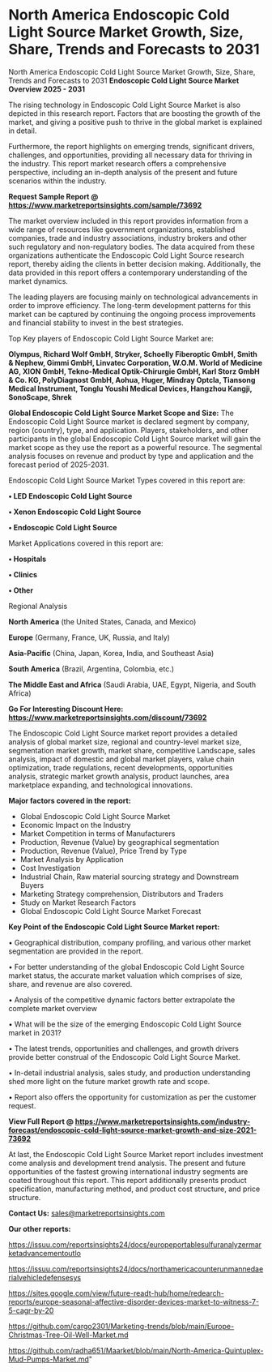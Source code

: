 # North America Endoscopic Cold Light Source Market Growth, Size, Share, Trends and Forecasts to 2031
 North America Endoscopic Cold Light Source Market Growth, Size, Share, Trends and Forecasts to 2031
<Strong> Endoscopic Cold Light Source Market Overview 2025 - 2031</strong>

The rising technology in Endoscopic Cold Light Source Market is also depicted in this research report. Factors that are boosting the growth of the market, and giving a positive push to thrive in the global market is explained in detail.

Furthermore, the report highlights on emerging trends, significant drivers, challenges, and opportunities, providing all necessary data for thriving in the industry. This report market research offers a comprehensive perspective, including an in-depth analysis of the present and future scenarios within the industry.

<strong>Request Sample Report @ <a href=https://www.marketreportsinsights.com/sample/73692>https://www.marketreportsinsights.com/sample/73692</a></strong>

The market overview included in this report provides information from a wide range of resources like government organizations, established companies, trade and industry associations, industry brokers and other such regulatory and non-regulatory bodies. The data acquired from these organizations authenticate the Endoscopic Cold Light Source research report, thereby aiding the clients in better decision making. Additionally, the data provided in this report offers a contemporary understanding of the market dynamics.

The leading players are focusing mainly on technological advancements in order to improve efficiency. The long-term development patterns for this market can be captured by continuing the ongoing process improvements and financial stability to invest in the best strategies.

Top Key players of Endoscopic Cold Light Source Market are:

<strong>Olympus, Richard Wolf GmbH, Stryker, Schoelly Fiberoptic GmbH, Smith & Nephew, Gimmi GmbH, Linvatec Corporation, W.O.M. World of Medicine AG, XION GmbH, Tekno-Medical Optik-Chirurgie GmbH, Karl Storz GmbH & Co. KG, PolyDiagnost GmbH, Aohua, Huger, Mindray Optcla, Tiansong Medical Instrument, Tonglu Youshi Medical Devices, Hangzhou Kangji, SonoScape, Shrek</strong>

<strong><b>Global Endoscopic Cold Light Source Market Scope and Size:</b></strong>
The Endoscopic Cold Light Source market is declared segment by company, region (country), type, and application. Players, stakeholders, and other participants in the global Endoscopic Cold Light Source market will gain the market scope as they use the report as a powerful resource. The segmental analysis focuses on revenue and product by type and application and the forecast period of 2025-2031.

Endoscopic Cold Light Source Market Types covered in this report are:

<strong>• LED Endoscopic Cold Light Source

• Xenon Endoscopic Cold Light Source

• Endoscopic Cold Light Source</strong>

Market Applications covered in this report are:

<strong>• Hospitals

• Clinics

• Other</strong> 

Regional Analysis

<strong>North America</strong> (the United States, Canada, and Mexico)

<strong>Europe</strong> (Germany, France, UK, Russia, and Italy)

<strong>Asia-Pacific</strong> (China, Japan, Korea, India, and Southeast Asia)

<strong>South America</strong> (Brazil, Argentina, Colombia, etc.)

<strong>The Middle East and Africa</strong> (Saudi Arabia, UAE, Egypt, Nigeria, and South Africa)

<strong>Go For Interesting Discount Here: <a href=https://www.marketreportsinsights.com/discount/73692>https://www.marketreportsinsights.com/discount/73692</a></strong>

The Endoscopic Cold Light Source market report provides a detailed analysis of global market size, regional and country-level market size, segmentation market growth, market share, competitive Landscape, sales analysis, impact of domestic and global market players, value chain optimization, trade regulations, recent developments, opportunities analysis, strategic market growth analysis, product launches, area marketplace expanding, and technological innovations.

<strong><b>Major factors covered in the report:</b></strong>
<ul>
  <li>Global Endoscopic Cold Light Source Market </li>
  <li>Economic Impact on the Industry</li>
  <li>Market Competition in terms of Manufacturers</li>
  <li>Production, Revenue (Value) by geographical segmentation</li>
  <li>Production, Revenue (Value), Price Trend by Type</li>
  <li>Market Analysis by Application</li>
  <li>Cost Investigation</li>
  <li>Industrial Chain, Raw material sourcing strategy and Downstream Buyers</li>
  <li>Marketing Strategy comprehension, Distributors and Traders</li>
  <li>Study on Market Research Factors</li>
  <li>Global Endoscopic Cold Light Source Market Forecast</li>
</ul>

<strong><b>Key Point of the Endoscopic Cold Light Source Market report:</b></strong>

• Geographical distribution, company profiling, and various other market segmentation are provided in the report.

• For better understanding of the global Endoscopic Cold Light Source market status, the accurate market valuation which comprises of size, share, and revenue are also covered.

• Analysis of the competitive dynamic factors better extrapolate the complete market overview

• What will be the size of the emerging Endoscopic Cold Light Source market in 2031?

• The latest trends, opportunities and challenges, and growth drivers provide better construal of the Endoscopic Cold Light Source Market.

• In-detail industrial analysis, sales study, and production understanding shed more light on the future market growth rate and scope.

• Report also offers the opportunity for customization as per the customer request.

<strong><b>View Full Report @ <a href=https://www.marketreportsinsights.com/industry-forecast/endoscopic-cold-light-source-market-growth-and-size-2021-73692>https://www.marketreportsinsights.com/industry-forecast/endoscopic-cold-light-source-market-growth-and-size-2021-73692</a></b></strong>


At last, the Endoscopic Cold Light Source Market report includes investment come analysis and development trend analysis. The present and future opportunities of the fastest growing international industry segments are coated throughout this report. This report additionally presents product specification, manufacturing method, and product cost structure, and price structure.

<strong>Contact Us:</strong>
sales@marketreportsinsights.com

<strong>Our other reports:</strong>

<a href=https://issuu.com/reportsinsights24/docs/europeportablesulfuranalyzermarketadvancementoutlo>https://issuu.com/reportsinsights24/docs/europeportablesulfuranalyzermarketadvancementoutlo</a>

<a href=https://issuu.com/reportsinsights24/docs/northamericacounterunmannedaerialvehicledefensesys>https://issuu.com/reportsinsights24/docs/northamericacounterunmannedaerialvehicledefensesys</a>

<a href=https://sites.google.com/view/future-readt-hub/home/redearch-reports/europe-seasonal-affective-disorder-devices-market-to-witness-7-5-cagr-by-20>https://sites.google.com/view/future-readt-hub/home/redearch-reports/europe-seasonal-affective-disorder-devices-market-to-witness-7-5-cagr-by-20</a>

<a href=https://github.com/cargo2301/Marketing-trends/blob/main/Europe-Christmas-Tree-Oil-Well-Market.md>https://github.com/cargo2301/Marketing-trends/blob/main/Europe-Christmas-Tree-Oil-Well-Market.md</a>

<a href=https://github.com/radha651/Maarket/blob/main/North-America-Quintuplex-Mud-Pumps-Market.md>https://github.com/radha651/Maarket/blob/main/North-America-Quintuplex-Mud-Pumps-Market.md</a>"
